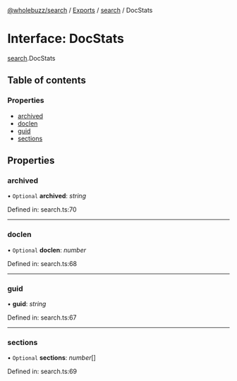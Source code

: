 [@wholebuzz/search](../README.md) / [Exports](../modules.md) / [search](../modules/search.md) / DocStats

# Interface: DocStats

[search](../modules/search.md).DocStats

## Table of contents

### Properties

- [archived](search.docstats.md#archived)
- [doclen](search.docstats.md#doclen)
- [guid](search.docstats.md#guid)
- [sections](search.docstats.md#sections)

## Properties

### archived

• `Optional` **archived**: *string*

Defined in: search.ts:70

___

### doclen

• `Optional` **doclen**: *number*

Defined in: search.ts:68

___

### guid

• **guid**: *string*

Defined in: search.ts:67

___

### sections

• `Optional` **sections**: *number*[]

Defined in: search.ts:69
